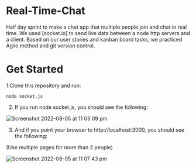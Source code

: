 # Real-Time-Chat

Half day sprint to make a chat app that multiple people join and chat in real time. We used [socket.io] to send live data between a node http servers and a client.
Based on our user stories and kanban board tasks, we practiced Agile method and git version control.

# Get Started


1.Clone this repository and run:
```
node socket.js
```

2. If you run node socket.js, you should see the following:

![Screenshot 2022-08-05 at 11 03 09 pm](https://user-images.githubusercontent.com/61347571/183217383-879fd69c-ced9-411d-bd60-85b2076e48e5.png)


3. And if you point your browser to http://localhost:3000, you should see the following:

(Use multiple pages for more than 2 people)

![Screenshot 2022-08-05 at 11 07 43 pm](https://user-images.githubusercontent.com/61347571/183217746-2748b716-9428-4381-b712-191e3435c478.png)
